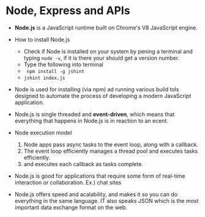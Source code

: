 # Node, Express and APIs

* **Node.js** is a JavaScript runtime built on Chrome's V8 JavaScript engine.
* How to install Node.js
  - Check if Node is installed on your system by pening a terminal and typing `node -v`, if it is there your should get a version number.
  - Type the following into terminal
   - ` npm install -g jshint`
   - `jshint index.js`

* Node is used for installing (via npm) ad running various build tols designed to automate the process of developing a modern JavaScript application.
* Node.js is single threaded and **event-driven**, which means that everything that happens in Node.js is in reaction to an ecent.

* Node execution model
  1. Node apps pass async tasks to the event loop, along with a callback.
  1. The event loop efficiently manages a thread pool and executes tasks efficiently.
  1. and executes each callback as tasks complete.

* Node.js is good for applications that require some form of real-time interaction or collaboration. Ex.) chat sites

* Node.js offers speed and acalability, and makes it so you can do everything in the same language. IT also speaks JSON which is the most important data exchange format on the web.